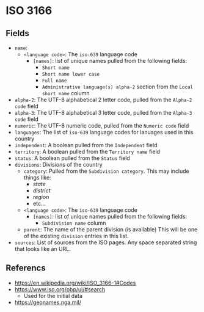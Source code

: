 # ISO 3166

## Fields

-   `name`:
    -   `<language code>`: The `iso-639` language code
        -   `[names]`: list of unique names pulled from the following fields:
            -   `Short name`
            -   `Short name lower case`
            -   `Full name`
            -   `Administrative language(s) alpha-2` section from the `Local short name` column
-   `alpha-2`:  The UTF-8 alphabetical 2 letter code, pulled from the `Alpha-2 code` field
-   `alpha-3`:  The UTF-8 alphabetical 3 letter code, pulled from the `Alpha-3 code` field
-   `numeric`:  The UTF-8 numeric code, pulled from the `Numeric code` field
-   `languages`: The list of `iso-639` language codes for lanuages used in this country
-   `independent`: A boolean pulled from the `Independent` field
-   `territory`: A boolean pulled from the `Territory name` field
-   `status`: A boolean pulled from the `Status` field
-   `divisions`: Divisions of the country
    -   `category`: Pulled from the `Subdivision category`.  This may include things like:
        -   *state*
        -   *district*
        -   *region*
        -   etc...
    -   `<language code>`: The `iso-639` language code
        -   `[names]`: list of unique names pulled from the following fields:
            -   `Subdivision name` column
    -   `parent`:  The name of the parent division (is available)  This will be
        one of the existing `division` entries in this list.
-   `sources`: List of sources from the ISO pages.  Any space separated string that
    looks like an URL.


## Referencs
-   https://en.wikipedia.org/wiki/ISO_3166-1#Codes
-   https://www.iso.org/obp/ui/#search
    -   Used for the initial data
-   https://geonames.nga.mil/
